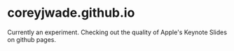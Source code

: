 # coreyjwade.github.io

Currently an experiment. Checking out the quality of Apple's Keynote Slides on github pages.

